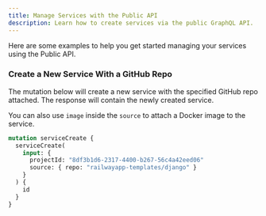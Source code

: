 ```yaml
---
title: Manage Services with the Public API
description: Learn how to create services via the public GraphQL API.
---
```


Here are some examples to help you get started managing your services using the Public API.

### Create a New Service With a GitHub Repo

The mutation below will create a new service with the specified GitHub repo attached. The response will contain the newly created service.

<Banner variant="info">You can also use `image` inside the `source` to attach a Docker image to the service.</Banner>

```graphql
mutation serviceCreate {
  serviceCreate(
    input: {
      projectId: "8df3b1d6-2317-4400-b267-56c4a42eed06"
      source: { repo: "railwayapp-templates/django" }
    }
  ) {
    id
  }
}
```
